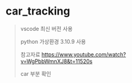 # car_tracking

> vscode 최신 버전 사용
> 
> python 가상환경 3.10.9 사용
> 
> 참고자료
> https://www.youtube.com/watch?v=WgPbbWmnXJ8&t=11520s
> 
> car 부분 확인
